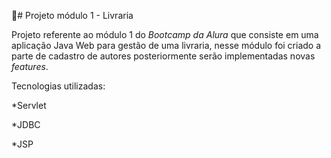 📖# Projeto módulo 1 - Livraria

Projeto referente ao módulo 1 do _Bootcamp da Alura_ que consiste em uma aplicação Java Web para gestão de uma livraria, nesse módulo foi criado a parte de cadastro de autores posteriormente serão implementadas novas _features_.

Tecnologias utilizadas:

*Servlet

*JDBC

*JSP


